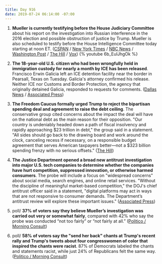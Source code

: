 ```yaml
---
title: Day 916
date: 2019-07-24 06:14:00 -07:00
---
```


1. **Mueller is currently testifying before the House Judiciary Committee** about his report on the investigation into Russian interference in the 2016 election and possible obstruction of justice by Trump. Mueller is also scheduled to testify before the House Intelligence Committee today starting at noon ET. ([CSPAN](https://youtu.be/6b_EuIJhgOk) / [New York Times](https://www.nytimes.com/2019/07/24/us/politics/mueller-testimony.html) / [NBC News](https://www.nbcnews.com/politics/politics-news/live-blog/mueller-testimony-live-updates-today-s-congressional-hearing-n1033321) / [Washington Post](https://www.washingtonpost.com/?utm_term=.3c9de1e3900b) / [The Hill](https://thehill.com/blogs/blog-briefing-room/news/454462-mueller-hashtags-trend-as-special-counsel-set-to-testify) / [Vox](https://www.vox.com/2019/7/23/20703923/mueller-testimony-schedule-time-watch-live-stream))
   {% youtube 6b_EuIJhgOk %}

2. **The 18-year-old U.S. citizen who had been wrongfully held in immigration custody for nearly a month by ICE has been released**. Francisco Erwin Galicia left an ICE detention facility near the border in Pearsall, Texas on Tuesday. Galicia's attorney confirmed his release. Neither ICE nor Customs and Border Protection, the agency that originally detained Galicia, responded to requests for comments. ([Dallas News](https://www.dallasnews.com/news/immigration/2019/07/23/francisco-galicia-us-citizen-held-cbp-ice-three-weeks-released) / [Associated Press](https://apnews.com/82d8d010d0214d3981c2700fa2db3b87))

3. **The Freedom Caucus formally urged Trump to reject the bipartisan spending deal and agreement to raise the debt ceiling**. The conservative group cited concerns about the impact the deal will have on the national debt as the main reason for their opposition. "Our country is undeniably headed down a path of fiscal insolvency and rapidly approaching $23 trillion in debt," the group said in a statement. "All sides should go back to the drawing board and work around the clock, canceling recess if necessary, on a responsible budget agreement that serves American taxpayers better—not a $323 billion spending frenzy with no serious offsets." ([The Hill](https://thehill.com/homenews/house/454439-freedom-caucus-formally-opposes-trumps-budget-deal))

4. **The Justice Department opened a broad new antitrust investigation into major U.S. tech companies to determine whether the companies have hurt competition, suppressed innovation, or otherwise harmed consumers**. The probe will include a focus on "widespread concerns" about social media, search engines, and online retail services. "Without the discipline of meaningful market-based competition," the DOJ's chief antitrust officer said in a statement, "digital platforms may act in ways that are not responsive to consumer demands. The Department’s antitrust review will explore these important issues." ([Associated Press](https://apnews.com/90b8142ea4b84910a5cd4ad1923fa70b))

5. poll/ **37% of voters say they believe Mueller’s investigation was carried out very or somewhat fairly**, compared with 42% who say the probe was conducted “not too fairly” or “not fairly at all.” ([Politico / Morning Consult](https://www.politico.com/story/2019/07/24/poll-democrats-russia-investigation-1428353))

6. poll/ **58% of voters say the "send her back" chants at Trump's recent rally and Trump's tweets about four congresswomen of color that inspired the chants were racist**. 87% of Democrats labeled the chants and statements racist, while just 24% of Republicans felt the same way. ([Politico / Morning Consult](https://www.politico.com/story/2019/07/24/send-her-back-chants-racist-poll-1428357))